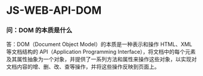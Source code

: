 # JS-WEB-API-DOM

### 问：DOM 的本质是什么

答：DOM（Document Object Model）的本质是一种表示和操作 HTML、XML 等文档结构的 API（Application Programming Interface），将文档中的每个元素及其属性抽象为一个对象，并提供了一系列方法和属性来操作这些对象，以实现对文档内容的增、删、改、查等操作，并将这些操作反映到页面上。
